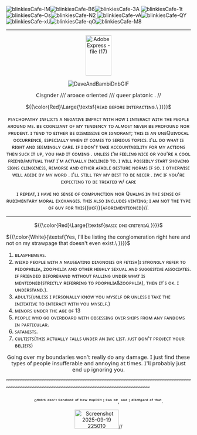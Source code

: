 
![blinkiesCafe-IM](https://github.com/user-attachments/assets/c71fcda1-548a-4be6-8dee-d41f50563736)![blinkiesCafe-B6](https://github.com/user-attachments/assets/c7ffa566-d663-44d2-b69d-d5c332585ca6)![blinkiesCafe-3A](https://github.com/user-attachments/assets/6f750f70-8341-44eb-a5f4-8526e39af759)
![blinkiesCafe-1t](https://github.com/user-attachments/assets/368b020e-85a9-4b8a-aeef-1cc19ad37e89)![blinkiesCafe-Os](https://github.com/user-attachments/assets/7d7b9538-3a91-4898-97a4-8a9d25420e1a)![blinkiesCafe-N2](https://github.com/user-attachments/assets/95501d20-6e32-446e-a6cb-752039a27808)
![blinkiesCafe-vA](https://github.com/user-attachments/assets/0e765846-4f8c-4e70-a1a2-f13247af1076)![blinkiesCafe-QY](https://github.com/user-attachments/assets/a30ecaf9-39ab-4741-864c-514715044ca8)![blinkiesCafe-xU](https://github.com/user-attachments/assets/9185880a-7ed8-40a5-985b-7f9cb0262672)![blinkiesCafe-qO](https://github.com/user-attachments/assets/21dda753-6f5c-4873-8ee7-9d5525185208)![blinkiesCafe-M8](https://github.com/user-attachments/assets/35480807-8de9-47c2-93eb-697c3bed42af)












-----------------











<div align="center"><img width="70" height="110" alt="Adobe Express - file (17)" src="https://github.com/user-attachments/assets/6514bf69-a896-4e21-960b-c4a3073e00f8" />

<div align="center">


![DaveAndBambiDnbGIF](https://github.com/user-attachments/assets/635df7e6-1fc6-4682-8410-a3b06590bf85)





 <p align="center">
 <p align="center">𝖢𝗂𝗌𝗀𝗇𝖽𝖾𝗋   ///    𝖺𝗋𝗈𝖺𝖼𝖾 𝗈𝗋𝗂𝖾𝗇𝗍𝖾𝖽    ///    𝗊𝗎𝖾𝖾𝗋 𝗉𝗅𝖺𝗍𝗈𝗇𝗂𝖼    .  // 

   ${{\color{Red}\Large{\textsf{ʀᴇᴀᴅ ʙᴇꜰᴏʀᴇ ɪɴᴛᴇʀᴀᴄᴛɪɴɢ.\ \}}}}\$
</div>
    
  <p align="center">ᴘꜱʏᴄʜᴏᴘᴀᴛʜʏ ɪɴꜰʟɪᴄᴛꜱ ᴀ ɴᴇɢᴀᴛɪᴠᴇ ɪᴍᴘᴀᴄᴛ ᴡɪᴛʜ ʜᴏᴡ ɪ ɪɴᴛᴇʀᴀᴄᴛ ᴡɪᴛʜ ᴛʜᴇ ᴘᴇᴏᴘʟᴇ ᴀʀᴏᴜɴᴅ ᴍᴇ. ʙᴇ ᴄᴏɢɴɪᴢᴀɴᴛ ᴏꜰ ᴍʏ ᴛᴇɴᴅᴇɴᴄʏ ᴛᴏ ᴀʟᴍᴏꜱᴛ ɴᴇᴠᴇʀ ʙᴇ ᴘʀᴏꜰᴏᴜɴᴅ ɴᴏʀ ᴘʀᴜᴅᴇɴᴛ. ɪ ᴛᴇɴᴅ ᴛᴏ ᴇɪᴛʜᴇʀ ʙᴇ ᴅɪꜱᴍɪꜱꜱɪᴠᴇ ᴏʀ ɪɢɴᴏʀᴀɴᴛ; ᴛʜɪꜱ ɪꜱ ᴀɴ ᴜɴᴇQᴜɪᴠᴏᴄᴀʟ ᴏᴄᴄᴜʀʀᴇɴᴄᴇ, ᴇꜱᴘᴇᴄɪᴀʟʟʏ ᴡʜᴇɴ ɪᴛ ᴄᴏᴍᴇꜱ ᴛᴏ ꜱᴇʀɪᴏᴜꜱ ᴛᴏᴘɪᴄꜱ. ɪ'ʟʟ ᴅᴏ ᴡʜᴀᴛ ɪꜱ ʀɪɢʜᴛ ᴀɴᴅ ꜱᴇᴇᴍɪɴɢʟʏ ᴄᴀʀᴇ.   ɪꜰ ɪ ᴅᴏɴ'ᴛ ᴛᴀᴋᴇ ᴀᴄᴄᴏᴜɴᴛᴀʙɪʟɪᴛʏ ꜰᴏʀ ᴍʏ ᴀᴄᴛɪᴏɴꜱ ᴛʜᴇɴ ꜱᴜᴄᴋ ɪᴛ ᴜᴘ, ʏᴏᴜ ʜᴀᴅ ɪᴛ ᴄᴏᴍɪɴɢ . ᴜɴʟᴇꜱꜱ ɪ'ᴍ ꜰᴇᴇʟɪɴɢ ɴɪᴄᴇ ᴏʀ ʏᴏᴜ'ʀᴇ ᴀ ᴄᴏᴏʟ ꜰʀɪᴇɴᴅ/ᴍᴜᴛᴜᴀʟ ᴛʜᴀᴛ ɪ'ᴍ ᴀᴄᴛᴜᴀʟʟʏ ɪɴᴄʟɪɴᴇᴅ ᴛᴏ. ɪ ᴡɪʟʟ ᴘᴏꜱꜱɪʙʟʏ ꜱᴛᴀʀᴛ ꜱʜᴏᴡɪɴɢ ꜱɪɢɴꜱ ᴄʟɪɴɢɪɴᴇꜱꜱ, ʀᴇᴍᴏʀꜱᴇ ᴀɴᴅ ᴏᴛʜᴇʀ ᴀꜰᴀʙʟᴇ ɢᴇꜱᴛᴜʀᴇ ɴᴏʀᴍꜱ ɪꜰ ꜱᴏ. ɪ ᴏᴛʜᴇʀᴡɪꜱᴇ ᴡɪʟʟ ᴀʙɪᴅᴇ ʙʏ ᴍʏ ᴡᴏʀᴅ . ɪ'ʟʟ ꜱᴛɪʟʟ ᴛʀʏ ᴍʏ ʙᴇꜱᴛ ᴛᴏ ʙᴇ ɴɪᴄᴇʀ .   ɪᴡᴄ ɪꜰ ʏᴏᴜ'ʀᴇ ᴇxᴘᴇᴄᴛɪɴɢ ᴛᴏ ʙᴇ ᴛʀᴇᴀᴛᴇᴅ ᴡ/ ᴄᴀʀᴇ

 <p align="center">ɪ ʀᴇᴘᴇᴀᴛ, ɪ ʜᴀᴠᴇ ɴᴏ ꜱᴇɴꜱᴇ ᴏꜰ ᴄᴏᴍᴘᴜɴᴄᴛɪᴏɴ ɴᴏʀ Qᴜᴀʟᴍꜱ ɪɴ ᴛʜᴇ ꜱᴇɴꜱᴇ ᴏꜰ ʀᴜᴅɪᴍᴇɴᴛᴀʀʏ ᴍᴏʀᴀʟ ᴇxᴄʜᴀɴɢᴇꜱ. ᴛʜɪꜱ ᴀʟꜱᴏ ɪɴᴄʟᴜᴅᴇꜱ ᴠᴇɴᴛɪɴɢ; ɪ ᴀᴍ ɴᴏᴛ ᴛʜᴇ ᴛʏᴘᴇ ᴏꜰ ɢᴜʏ ꜰᴏʀ ᴛʜɪꜱ{(ᴜᴄꜰ)}{ᴀꜰᴏʀᴇᴍᴇɴᴛɪᴏɴᴇᴅ}//.

-------------
${{\color{Red}\Large{\textsf{ʙᴀꜱɪᴄ ᴅɴɪ ᴄʀɪᴛᴇʀɪᴀ\ \}}}}\$
</div>

${{\color{White}{\textsf{Yes, I'll be listing the conglomeration right here and not on my strawpage that doesn't even exist.\ \}}}}\$
</div>


1. ʙʟᴀꜱᴘʜᴇᴍᴇʀꜱ. 
2. ᴡᴇɪʀᴅ ᴘᴇᴏᴘʟᴇ ᴡɪᴛʜ ᴀ ɴᴀᴜꜱᴇᴀᴛɪɴɢ ᴅɪᴀɢɴᴏꜱɪꜱ ᴏʀ ꜰᴇᴛɪꜱʜ(ɪ ꜱᴛʀᴏɴɢʟʏ ʀᴇꜰᴇʀ ᴛᴏ ᴘᴇᴅᴏᴘʜɪʟɪᴀ, ᴢᴏᴏᴘʜɪʟɪᴀ ᴀɴᴅ ᴏᴛʜᴇʀ ʜɪɢʜʟʏ ꜱᴇxᴜᴀʟ ᴀɴᴅ ꜱᴜɢɢᴇꜱᴛɪᴠᴇ ᴀꜱꜱᴏᴄɪᴀᴛᴇꜱ. ɪꜰ ꜰʀɪᴇɴᴅᴇᴅ ʙᴇꜰᴏʀᴇʜᴀɴᴅ ᴡɪᴛʜᴏᴜᴛ ꜰᴀʟʟɪɴɢ ᴜɴᴅᴇʀ ᴡʜᴀᴛ ɪꜱ ᴍᴇɴᴛɪᴏɴᴇᴅ(ꜱᴛʀɪᴄᴛʟʏ ʀᴇꜰᴇʀʀɪɴɢ ᴛᴏ ᴘᴅᴏᴘʜʟɪᴀ&ᴢᴏᴏᴘʜʟɪᴀ), ᴛʜᴇɴ ɪᴛ'ꜱ ᴏᴋ. ɪ ᴜɴᴅᴇʀꜱᴛᴀɴᴅ.).
3. ᴀᴅᴜʟᴛꜱ(ᴜɴʟᴇꜱꜱ ɪ ᴘᴇʀꜱᴏɴᴀʟʟʏ ᴋɴᴏᴡ ʏᴏᴜ ᴍʏꜱᴇʟꜰ ᴏʀ ᴜɴʟᴇꜱꜱ ɪ ᴛᴀᴋᴇ ᴛʜᴇ ɪɴɪᴛɪᴀᴛɪᴠᴇ ᴛᴏ ɪɴᴛᴇʀᴀᴄᴛ ᴡɪᴛʜ ʏᴏᴜ ᴍʏꜱᴇʟꜰ.)
4. ᴍɪɴᴏʀꜱ ᴜɴᴅᴇʀ ᴛʜᴇ ᴀɢᴇ ᴏꜰ 13
5. ᴘᴇᴏᴘʟᴇ ᴡʜᴏ ɢᴏ ᴏᴠᴇʀʙᴏᴀʀᴅ ᴡɪᴛʜ ᴏʙꜱᴇꜱꜱɪɴɢ ᴏᴠᴇʀ ꜱʜɪᴘꜱ ꜰʀᴏᴍ ᴀɴʏ ꜰᴀɴᴅᴏᴍꜱ ɪɴ ᴘᴀʀᴛɪᴄᴜʟᴀʀ.
6. ꜱᴀᴛᴀɴɪꜱᴛꜱ.
7. ᴄᴜʟᴛɪꜱᴛꜱ(ᴛʜɪꜱ ᴀᴄᴛᴜᴀʟʟʏ ꜰᴀʟʟꜱ ᴜɴᴅᴇʀ ᴀɴ ɪᴡᴄ ʟɪꜱᴛ. ᴊᴜꜱᴛ ᴅᴏɴ'ᴛ ᴘʀᴏᴊᴇᴄᴛ ʏᴏᴜʀ ʙᴇʟɪᴇꜰꜱ) 
<p align="center">𝖦𝗈𝗂𝗇𝗀 𝗈𝗏𝖾𝗋 𝗆𝗒 𝖻𝗈𝗎𝗇𝖽𝖺𝗋𝗂𝖾𝗌 𝗐𝗈𝗇'𝗍 𝗋𝖾𝖺𝗅𝗅𝗒 𝖽𝗈 𝖺𝗇𝗒 𝖽𝖺𝗆𝖺𝗀𝖾. 𝖨 𝗃𝗎𝗌𝗍 𝖿𝗂𝗇𝖽 𝗍𝗁𝖾𝗌𝖾 𝗍𝗒𝗉𝖾𝗌 𝗈𝖿 𝗉𝖾𝗈𝗉𝗅𝖾 𝗂𝗇𝗌𝗎𝖿𝖿𝖾𝗋𝖺𝖻𝗅𝖾 𝖺𝗇𝖽 𝖺𝗇𝗇𝗈𝗒𝗂𝗇𝗀 𝖺𝗍 𝗍𝗂𝗆𝖾𝗌. 𝖨'𝗅𝗅 𝗉𝗋𝗈𝖻𝖺𝖻𝗅𝗒 𝗃𝗎𝗌𝗍 𝖾𝗇𝖽 𝗎𝗉 𝗂𝗀𝗇𝗈𝗋𝗂𝗇𝗀 𝗒𝗈𝗎.

﹌﹌﹌﹌﹌﹌﹌﹌﹌﹌﹌﹌﹌﹌﹌﹌﹌﹌﹌﹌﹌﹌﹌﹌﹌﹌﹌﹌﹌﹌﹌﹌﹌﹌﹌﹌﹌﹌﹌﹌﹌﹌﹌﹌﹌﹌﹌﹌﹌﹌﹌﹌﹌﹌﹌﹌﹌﹌﹌﹌﹌﹌﹌﹌

<p align="center">ᴼᵗʰᵉʳˢ ᵈᵒⁿ'ᵗ ᶜᵒⁿᵈᵒⁿᵉ ᵒᶠ ʰᵒʷ ᵉˣᵖˡⁱᶜⁱᵗ ᴵ ᶜᵃⁿ ᵇᵉ, ᵃⁿᵈ ᴵ ᵈⁱˢʳᵉᵍᵃʳᵈ ᵒᶠ ᵗʰᵃᵗ.

 <p align="center"><img width="120" height="52" alt="Screenshot 2025-09-19 225010" src="https://github.com/user-attachments/assets/9a61edf4-b970-4377-acda-7422b64318b4" />//




